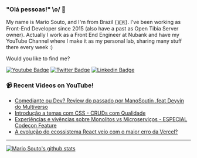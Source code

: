 ### "Olá pessoas!" \o/ 👋

My name is Mario Souto, and I'm from Brazil (🇧🇷). I've been working as Front-End Developer since 2015 (also have a past as Open Tibia Server owner). Actually I work as a Front End Engineer at Nubank and have my YouTube Channel where I make it as my personal lab, sharing many stuff there every week :)

Would you like to find me?

[![Youtube Badge](https://img.shields.io/badge/-Youtube-FF0000?style=flat-square&labelColor=FF0000&logo=youtube&logoColor=white&link=https://youtube.com/c/DevSoutinho)](https://youtube.com/c/DevSoutinho)
[![Twitter Badge](https://img.shields.io/badge/-Twitter-1ca0f1?style=flat-square&labelColor=1ca0f1&logo=twitter&logoColor=white&link=https://twitter.com/omariosouto)](https://twitter.com/omariosouto)
[![Linkedin Badge](https://img.shields.io/badge/-LinkedIn-blue?style=flat-square&logo=Linkedin&logoColor=white&link=https://www.linkedin.com/in/omariosouto)](https://www.linkedin.com/in/omariosouto)

### 📹 Recent Videos on YouTube!

<!-- YOUTUBE:START -->
- [Comediante ou Dev? Review do passado por ManoSoutin .feat Deyvin do Multiverso](https://www.youtube.com/watch?v=zYAIdTcJErI)
- [Introdução a temas com CSS - CRUDs com Qualidade](https://www.youtube.com/watch?v=GfF4kVHTO_M)
- [Experiências e vivências sobre Monolitos vs Microserviços - ESPECIAL Codecon Feature](https://www.youtube.com/watch?v=kmUW7YCKYmM)
- [A evolução do ecossistema React veio com o maior erro da Vercel?](https://www.youtube.com/watch?v=jztnqv6xxm8)
<!-- YOUTUBE:END -->

____


[![Mario Souto's github stats](https://github-readme-stats.vercel.app/api?username=omariosouto&theme=dark&show_icons=true&count_private=true)](https://github.com/omariosouto)
